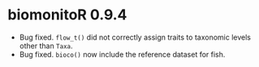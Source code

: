 # biomonitoR 0.9.4

* Bug fixed. `flow_t()` did not correctly assign traits to taxonomic levels other than `Taxa`.
* Bug fixed. `bioco()` now include the reference dataset for fish. 
